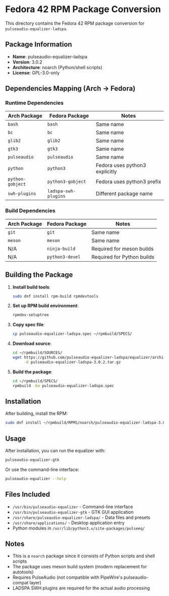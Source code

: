 # Fedora 42 RPM Package Conversion

This directory contains the Fedora 42 RPM package conversion for `pulseaudio-equalizer-ladspa`.

## Package Information

- **Name**: pulseaudio-equalizer-ladspa
- **Version**: 3.0.2
- **Architecture**: noarch (Python/shell scripts)
- **License**: GPL-3.0-only

## Dependencies Mapping (Arch → Fedora)

### Runtime Dependencies
| Arch Package | Fedora Package | Notes |
|--------------|----------------|-------|
| `bash` | `bash` | Same name |
| `bc` | `bc` | Same name |
| `glib2` | `glib2` | Same name |
| `gtk3` | `gtk3` | Same name |
| `pulseaudio` | `pulseaudio` | Same name |
| `python` | `python3` | Fedora uses python3 explicitly |
| `python-gobject` | `python3-gobject` | Fedora uses python3 prefix |
| `swh-plugins` | `ladspa-swh-plugins` | Different package name |

### Build Dependencies
| Arch Package | Fedora Package | Notes |
|--------------|----------------|-------|
| `git` | `git` | Same name |
| `meson` | `meson` | Same name |
| N/A | `ninja-build` | Required for meson builds |
| N/A | `python3-devel` | Required for Python builds |

## Building the Package

1. **Install build tools**:
   ```bash
   sudo dnf install rpm-build rpmdevtools
   ```

2. **Set up RPM build environment**:
   ```bash
   rpmdev-setuptree
   ```

3. **Copy spec file**:
   ```bash
   cp pulseaudio-equalizer-ladspa.spec ~/rpmbuild/SPECS/
   ```

4. **Download source**:
   ```bash
   cd ~/rpmbuild/SOURCES/
   wget https://github.com/pulseaudio-equalizer-ladspa/equalizer/archive/v3.0.2.tar.gz \
        -O pulseaudio-equalizer-ladspa-3.0.2.tar.gz
   ```

5. **Build the package**:
   ```bash
   cd ~/rpmbuild/SPECS/
   rpmbuild -ba pulseaudio-equalizer-ladspa.spec
   ```

## Installation

After building, install the RPM:
```bash
sudo dnf install ~/rpmbuild/RPMS/noarch/pulseaudio-equalizer-ladspa-3.0.2-1.fc42.noarch.rpm
```

## Usage

After installation, you can run the equalizer with:
```bash
pulseaudio-equalizer-gtk
```

Or use the command-line interface:
```bash
pulseaudio-equalizer --help
```

## Files Included

- `/usr/bin/pulseaudio-equalizer` - Command-line interface
- `/usr/bin/pulseaudio-equalizer-gtk` - GTK GUI application
- `/usr/share/pulseaudio-equalizer-ladspa/` - Data files and presets
- `/usr/share/applications/` - Desktop application entry
- Python modules in `/usr/lib/python3.x/site-packages/pulseeq/`

## Notes

- This is a `noarch` package since it consists of Python scripts and shell scripts
- The package uses meson build system (modern replacement for autotools)
- Requires PulseAudio (not compatible with PipeWire's pulseaudio-compat layer)
- LADSPA SWH plugins are required for the actual audio processing
